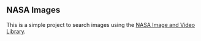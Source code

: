 ## NASA Images

This is a simple project to search images using the [NASA Image and Video Library](https://api.nasa.gov/api.html#Images).